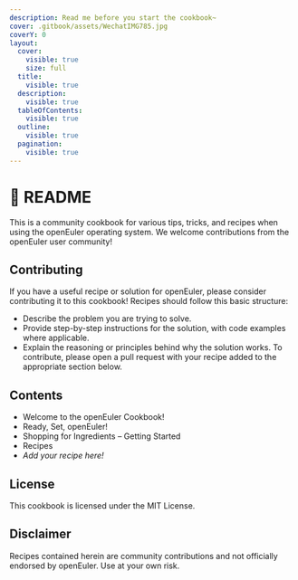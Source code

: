 ```yaml
---
description: Read me before you start the cookbook~
cover: .gitbook/assets/WechatIMG785.jpg
coverY: 0
layout:
  cover:
    visible: true
    size: full
  title:
    visible: true
  description:
    visible: true
  tableOfContents:
    visible: true
  outline:
    visible: true
  pagination:
    visible: true
---
```


# 👋 README

This is a community cookbook for various tips, tricks, and recipes when using the openEuler operating system. We welcome contributions from the openEuler user community!

## Contributing

If you have a useful recipe or solution for openEuler, please consider contributing it to this cookbook! Recipes should follow this basic structure:

* Describe the problem you are trying to solve.
* Provide step-by-step instructions for the solution, with code examples where applicable.
* Explain the reasoning or principles behind why the solution works. To contribute, please open a pull request with your recipe added to the appropriate section below.

## Contents

* Welcome to the openEuler Cookbook!
* Ready, Set, openEuler!
* Shopping for Ingredients – Getting Started
* Recipes
* _Add your recipe here!_

## License

This cookbook is licensed under the MIT License.

## Disclaimer

Recipes contained herein are community contributions and not officially endorsed by openEuler. Use at your own risk.
